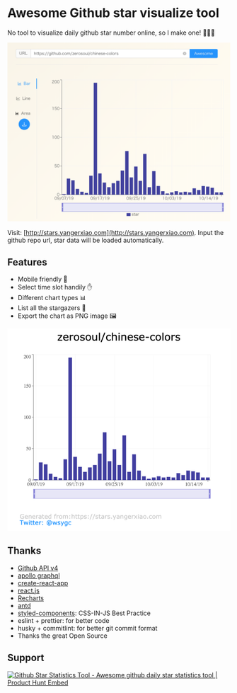 # Awesome Github star visualize tool

No tool to visualize daily github star number online, so I make one! 🌈🌈🌈

![star data loaded](demo/loaded.png)

Visit: [http://stars.yangerxiao.com](http://stars.yangerxiao.com). Input the github repo url, star data will be loaded automatically.

## Features

- Mobile friendly 📱
- Select time slot handily ✋
- Different chart types 📊
- List all the stargazers 👦
- Export the chart as PNG image 🖼

![star data result](demo/result.png)

## Thanks

- [Github API v4](https://developer.github.com/v4/)
- [apollo graphql](https://apollographql.com/docs/react/)
- [create-react-app](https://github.com/facebook/create-react-app)
- [react.js](https://reactjs.org)
- [Recharts](http://recharts.org/)
- [antd](https://ant.design)
- [styled-components](https://styled-components.com): CSS-IN-JS Best Practice
- eslint + prettier: for better code
- husky + commitlint: for better git commit format
- Thanks the great Open Source

## Support

<a href="https://www.producthunt.com/posts/github-star-statistics-tool?utm_source=badge-featured&utm_medium=badge&utm_souce=badge-github-star-statistics-tool" target="_blank"><img src="https://api.producthunt.com/widgets/embed-image/v1/featured.svg?post_id=171040&theme=dark" alt="Github Star Statistics Tool - Awesome github daily star statistics tool | Product Hunt Embed" style="width: 250px; height: 54px;" width="250px" height="54px" /></a>
